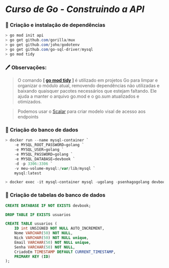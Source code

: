 # _**Curso de Go - Construindo a API**_

### :pushpin: **Criação e instalação de dependências**

```powershell
> go mod init api
> go get github.com/gorilla/mux
> go get github.com/joho/godotenv
> go get github.com/go-sql-driver/mysql
> go mod tidy
```

### :pen: **Observações:**

> O comando **[ [go mod tidy][2] ]** é utilizado em projetos Go para limpar e organizar o módulo atual, removendo dependências não utilizadas e baixando quaisquer pacotes necessários que estejam faltando. Ele ajuda a manter o arquivo go.mod e o go.sum atualizados e otimizados.

> Podemos usar o [Scalar][1] para criar modelo visal de acesso aos endpoints

### :pushpin: **Criação do banco de dados**

```powershell
> docker run --name mysql-container `
    -e MYSQL_ROOT_PASSWORD=golang `
    -e MYSQL_USER=golang `
    -e MYSQL_PASSWORD=golang `
    -e MYSQL_DATABASE=devbook `
    -d -p 3306:3306 `
    -v meu-volume-mysql:/var/lib/mysql `
    mysql:latest

> docker exec -it mysql-container mysql -ugolang -psenhagogolang devbook
```

### :pushpin: **Criação de tabelas do banco de dados**

```sql
CREATE DATABASE IF NOT EXISTS devbook;

DROP TABLE IF EXISTS usuarios

CREATE TABLE usuarios (
    ID int UNSIGNED NOT NULL AUTO_INCREMENT,
    Nome VARCHAR(50) NOT NULL,
    Nick VARCHAR(50) NOT NULL unique,
    Email VARCHAR(50) NOT NULL unique,
    Senha VARCHAR(50) NOT NULL,
    CriadoEm TIMESTAMP DEFAULT CURRENT_TIMESTAMP,
    PRIMARY KEY (ID)
);
```

[1]: https://scalar.com "Interface Open Source do OpenApi"
[2]: https://go.dev/ref/mod "Go Modules Reference"
[3]: https://github.com/gorilla/mux "Gorilla/mux"
[4]: https://github.com/joho/godotenv "GoDotEnv"
[5]: https://github.com/go-sql-driver/mysql "Go-MySQL-Driver"
[6]: https://www.robsonalves.dev.br "Web site Robson Candido dos Santos Alves"
